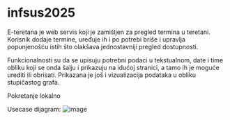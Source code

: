 # infsus2025


E-teretana je web servis koji je zamišljen za pregled termina u teretani. Korisnik dodaje termine, uređuje ih i po potrebi briše i upravlja popunjenošću istih što olakšava jednostavniji pregled dostupnosti.

Funkcionalnosti su da se upisuju potrebni podaci u tekstualnom, date i time obliku koji se onda šalju i prikazuju na idućoj stranici, a tamo ih je moguće urediti ili obrisati. Prikazana je još i vizualizacija podataka u obliku stupičastog grafa.

Pokretanje lokalno


Usecase dijagram:
![image](https://github.com/user-attachments/assets/df9b0ba3-7991-4c4c-90dd-3f403d276c90)

